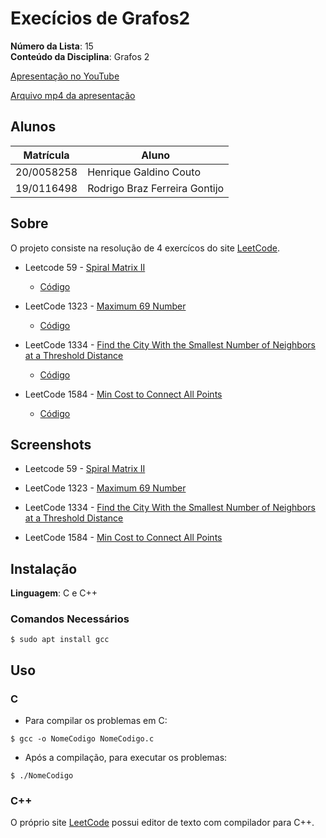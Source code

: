 # Execícios de Grafos2

**Número da Lista**: 15<br>
**Conteúdo da Disciplina**: Grafos 2<br>

[Apresentação no YouTube](https://www.youtube.com/watch?v=gTahHfxlTv4)

[Arquivo mp4 da apresentação](apresentacao-grafos2.mp4)

## Alunos
|Matrícula | Aluno |
| -- | -- |
| 20/0058258  |  Henrique Galdino Couto |
| 19/0116498  |  Rodrigo Braz Ferreira Gontijo |

## Sobre 
O projeto consiste na resolução de 4 exercícos do site [LeetCode](https://leetcode.com/problemset/all/).

* Leetcode 59 - [Spiral Matrix II](https://leetcode.com/problems/spiral-matrix-ii/)
    * [Código](/Spiral-Matrix-II/59.c) 
    
* LeetCode 1323 - [Maximum 69 Number](https://leetcode.com/problems/maximum-69-number/)
    * [Código](/Maximum-69-Number/1323.c) 
    
* LeetCode 1334 - [Find the City With the Smallest Number of Neighbors at a Threshold Distance](https://leetcode.com/problems/find-the-city-with-the-smallest-number-of-neighbors-at-a-threshold-distance/)
    * [Código](/Find-the-City-With-the-Smallest-Number-of-Neighbors-at-a-Threshold-Distance/1334.c) 

* LeetCode 1584 - [Min Cost to Connect All Points](https://leetcode.com/problems/min-cost-to-connect-all-points/)
    * [Código](/Min-Cost-to-Connect-All-Points/1584.cpp) 

## Screenshots
* Leetcode 59 - [Spiral Matrix II](/Spiral-Matrix-II/)
    
* LeetCode 1323 - [Maximum 69 Number](/Maximum-69-Number/)
    
* LeetCode 1334 - [Find the City With the Smallest Number of Neighbors at a Threshold Distance](/Find-the-City-With-the-Smallest-Number-of-Neighbors-at-a-Threshold-Distance/)

* LeetCode 1584 - [Min Cost to Connect All Points](/Min-Cost-to-Connect-All-Points/)


## Instalação 
**Linguagem**: C e C++<br>

### **Comandos Necessários**
```
$ sudo apt install gcc
```
## Uso 
### C

* Para compilar os problemas em C:
```
$ gcc -o NomeCodigo NomeCodigo.c
```
* Após a compilação, para executar os problemas:
```
$ ./NomeCodigo
```

### C++

O próprio site [LeetCode](https://leetcode.com/problemset/all/) possui editor de texto com compilador para C++.
